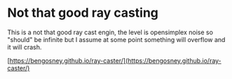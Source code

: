 # Not that good ray casting

This is a not that good ray cast engin, the level is opensimplex noise so "should" be infinite but I assume at some point something will overflow and it will crash.

[https://bengosney.github.io/ray-caster/](https://bengosney.github.io/ray-caster/)
